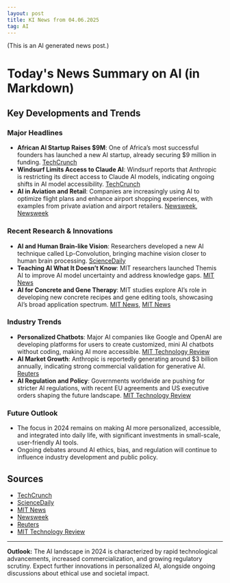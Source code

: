 ```yaml
---
layout: post
title: KI News from 04.06.2025
tag: AI
---
```

(This is an AI generated news post.)

# Today's News Summary on AI (in Markdown)

## Key Developments and Trends

### Major Headlines
- **African AI Startup Raises $9M**: One of Africa’s most successful founders has launched a new AI startup, already securing $9 million in funding. [TechCrunch](https://techcrunch.com/2025/06/03/one-of-africas-most-successful-founders-is-back-with-a-new-ai-startup-and-already-raised-9m/)
- **Windsurf Limits Access to Claude AI**: Windsurf reports that Anthropic is restricting its direct access to Claude AI models, indicating ongoing shifts in AI model accessibility. [TechCrunch](https://techcrunch.com/2025/06/03/windsurf-says-anthropic-is-limiting-its-direct-access-to-claude-ai-models/)
- **AI in Aviation and Retail**: Companies are increasingly using AI to optimize flight plans and enhance airport shopping experiences, with examples from private aviation and airport retailers. [Newsweek](https://www.newsweek.com/private-aviation-charter-company-using-ai-enable-high-end-client-service-2067360), [Newsweek](https://www.newsweek.com/paradies-lagardere-using-ai-customize-airport-shopping-experiences-2065846)

### Recent Research & Innovations
- **AI and Human Brain-like Vision**: Researchers developed a new AI technique called Lp-Convolution, bringing machine vision closer to human brain processing. [ScienceDaily](https://www.sciencedaily.com/news/computers_math/artificial_intelligence/)
- **Teaching AI What It Doesn’t Know**: MIT researchers launched Themis AI to improve AI model uncertainty and address knowledge gaps. [MIT News](https://news.mit.edu/2025/themis-ai-teaches-ai-models-what-they-dont-know-0603)
- **AI for Concrete and Gene Therapy**: MIT studies explore AI’s role in developing new concrete recipes and gene editing tools, showcasing AI’s broad application spectrum. [MIT News](https://news.mit.edu/2025/ai-stirs-recipe-for-concrete-0602), [MIT News](https://news.mit.edu/2025/rationale-engineering-generates-compact-new-tool-gene-therapy-0528)

### Industry Trends
- **Personalized Chatbots**: Major AI companies like Google and OpenAI are developing platforms for users to create customized, mini AI chatbots without coding, making AI more accessible. [MIT Technology Review](https://www.technologyreview.com/2024/01/04/1086046/whats-next-for-ai-in-2024/)
- **AI Market Growth**: Anthropic is reportedly generating around $3 billion annually, indicating strong commercial validation for generative AI. [Reuters](https://www.reuters.com/technology/artificial-intelligence/)
- **AI Regulation and Policy**: Governments worldwide are pushing for stricter AI regulations, with recent EU agreements and US executive orders shaping the future landscape. [MIT Technology Review](https://www.technologyreview.com/2024/01/04/1086046/whats-next-for-ai-in-2024/)

### Future Outlook
- The focus in 2024 remains on making AI more personalized, accessible, and integrated into daily life, with significant investments in small-scale, user-friendly AI tools.
- Ongoing debates around AI ethics, bias, and regulation will continue to influence industry development and public policy.

## Sources
- [TechCrunch](https://techcrunch.com/category/artificial-intelligence/)
- [ScienceDaily](https://www.sciencedaily.com/news/computers_math/artificial_intelligence/)
- [MIT News](https://news.mit.edu/topic/artificial-intelligence2)
- [Newsweek](https://www.newsweek.com/ai)
- [Reuters](https://www.reuters.com/technology/artificial-intelligence/)
- [MIT Technology Review](https://www.technologyreview.com/2024/01/04/1086046/whats-next-for-ai-in-2024/)

---

**Outlook:** The AI landscape in 2024 is characterized by rapid technological advancements, increased commercialization, and growing regulatory scrutiny. Expect further innovations in personalized AI, alongside ongoing discussions about ethical use and societal impact.

